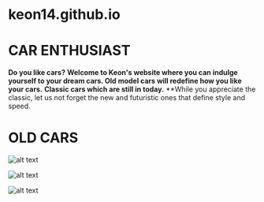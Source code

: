 # keon14.github.io
# CAR ENTHUSIAST
**Do you like cars?**
**Welcome to Keon's website where you can indulge yourself to your dream cars.  Old model cars will redefine how you like your cars.**
**Classic cars which are still in today.**
**While you appreciate the classic, let us not forget the new and futuristic ones that define style and speed. 

# OLD CARS

![alt text](https://user-images.githubusercontent.com/118324310/205443463-dbd218a6-88f9-4e70-9a64-f387fcdeda36.png)



![alt text](https://user-images.githubusercontent.com/118324310/203704743-752da988-a90f-4a3a-8367-28ac1a8d0be7.png)

![alt text](https://user-images.githubusercontent.com/118324310/205442870-b6288297-4fed-40d4-b3cd-b46beda150ee.png)

